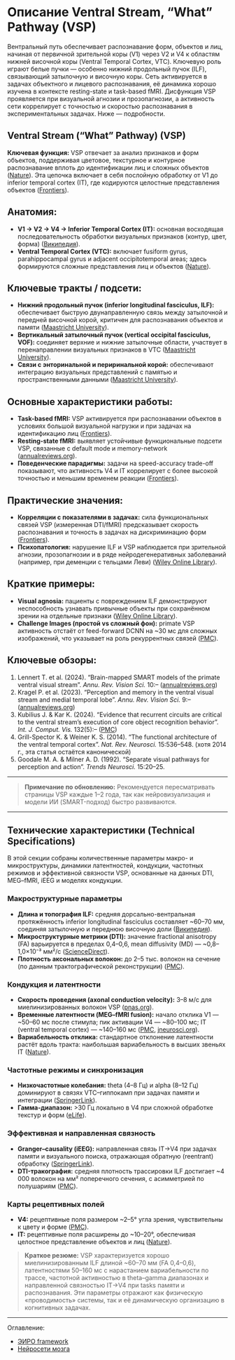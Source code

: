 # Описание Ventral Stream, “What” Pathway (VSP) 

Вентральный путь обеспечивает распознавание форм, объектов и лиц, начиная от первичной зрительной коры (V1) через V2 и V4 к областям нижней височной коры (Ventral Temporal Cortex, VTC). Ключевую роль играют белые пучки — особенно нижний продольный пучок (ILF), связывающий затылочную и височную коры. Сеть активируется в задачах объектного и лицевого распознавания, её динамика хорошо изучена в контексте resting-state и task-based fMRI. Дисфункция VSP проявляется при визуальной агнозии и прозопагнозии, а активность сети коррелирует с точностью и скоростью распознавания в экспериментальных задачах. Ниже — подробности.

## **Ventral Stream (“What” Pathway) (VSP)**

**Ключевая функция:**
VSP отвечает за анализ признаков и форм объектов, поддерживая цветовое, текстурное и контурное распознавание вплоть до идентификации лиц и сложных объектов ([Nature][1]). Эта цепочка включает в себя послойную обработку от V1 до inferior temporal cortex (IT), где кодируются целостные представления объектов ([Frontiers][2]).

## **Анатомия:**

* **V1 → V2 → V4 → Inferior Temporal Cortex (IT):** основная восходящая последовательность обработки визуальных признаков (контур, цвет, форма) ([Википедия][3]).
* **Ventral Temporal Cortex (VTC):** включает fusiform gyrus, parahippocampal gyrus и adjacent occipitotemporal areas; здесь формируются сложные представления лиц и объектов ([Nature][1]).

## **Ключевые тракты / подсети:**

* **Нижний продольный пучок (inferior longitudinal fasciculus, ILF):** обеспечивает быструю двунаправленную связь между затылочной и передней височной корой, критичен для распознавания объектов и памяти ([Maastricht University][4]).
* **Вертикальный затылочный пучок (vertical occipital fasciculus, VOF):** соединяет верхние и нижние затылочные области, участвует в перенаправлении визуальных признаков в VTC ([Maastricht University][4]).
* **Связи с энторинальной и периринальной корой:** обеспечивают интеграцию визуальных представлений с памятью и пространственными данными ([Maastricht University][4]).

## **Основные характеристики работы:**

* **Task-based fMRI:** VSP активируется при распознавании объектов в условиях большой визуальной нагрузки и при задачах на идентификацию лиц ([Frontiers][2]).
* **Resting-state fMRI:** выявляет устойчивые функциональные подсети VSP, связанные с default mode и memory-network ([annualreviews.org][5]).
* **Поведенческие парадигмы:** задачи на speed-accuracy trade-off показывают, что активность V4 и IT коррелирует с более высокой точностью и меньшим временем реакции ([Frontiers][2]).

## **Практические значения:**

* **Корреляции с показателями в задачах:** сила функциональных связей VSP (измеренная DTI/fMRI) предсказывает скорость распознавания и точность в задачах на дискриминацию форм ([Frontiers][2]).
* **Психопатология:** нарушение ILF и VSP наблюдается при зрительной агнозии, прозопагнозии и в ряде нейродегенеративных заболеваний (например, при деменции с тельцами Леви) ([Wiley Online Library][6]).

## **Краткие примеры:**

* **Visual agnosia:** пациенты с повреждением ILF демонстрируют неспособность узнавать привычные объекты при сохранённом зрении на отдельные признаки ([Wiley Online Library][6]).
* **Challenge Images (простой vs сложный фон):** primate VSP активность отстаёт от feed-forward DCNN на \~30 мс для сложных изображений, что указывает на роль рекуррентных связей ([PMC][7]).

## **Ключевые обзоры:**

1. Lennert T. et al. (2024). “Brain-mapped SMART models of the primate ventral visual stream”. *Annu. Rev. Vision Sci.* 10:– ([annualreviews.org][8])
2. Kragel P. et al. (2023). “Perception and memory in the ventral visual stream and medial temporal lobe”. *Annu. Rev. Vision Sci.* 9:– ([annualreviews.org][5])
3. Kubilius J. & Kar K. (2024). “Evidence that recurrent circuits are critical to the ventral stream’s execution of core object recognition behavior”. *Int. J. Comput. Vis.* 132(5):– ([PMC][7])
4. Grill-Spector K. & Weiner K. S. (2014). “The functional architecture of the ventral temporal cortex”. *Nat. Rev. Neurosci.* 15:536–548. (хотя 2014 г., эта статья остаётся канонической)
5. Goodale M. A. & Milner A. D. (1992). “Separate visual pathways for perception and action”. *Trends Neurosci.* 15:20–25.

---

> **Примечание по обновлению:**
> Рекомендуется пересматривать страницы VSP каждые 1–2 года, так как нейровизуализация и модели ИИ (SMART-подход) быстро развиваются.

[1]: https://www.nature.com/articles/s41598-024-78304-7 "A deep learning model of dorsal and ventral visual streams for DVSD"
[2]: https://www.frontiersin.org/journals/computational-neuroscience/articles/10.3389/fncom.2020.00046/full "Object Recognition at Higher Regions of the Ventral Visual Stream ..."
[3]: https://en.wikipedia.org/wiki/Two-streams_hypothesis "Two-streams hypothesis"
[4]: https://cris.maastrichtuniversity.nl/files/64555640/Wu_2021_correlations_between_dual_pathways_white.pdf "[PDF] Correlations between Dual-Pathway White Matter Alterations and ..."
[5]: https://www.annualreviews.org/content/journals/10.1146/annurev-vision-120222-014200 "Perception and Memory in the Ventral Visual Stream and Medial ..."
[6]: https://onlinelibrary.wiley.com/doi/full/10.1002/hbm.26325 "Deficits in naming pictures of objects are associated with glioma ..."
[7]: https://pmc.ncbi.nlm.nih.gov/articles/PMC8785116/ "Evidence that recurrent circuits are critical to the ventral stream's ..."
[8]: https://www.annualreviews.org/content/journals/10.1146/annurev-vision-112823-030616 "The Quest for an Integrated Set of Neural Mechanisms Underlying ..."


---



## **Технические характеристики (Technical Specifications)**

В этой секции собраны количественные параметры макро- и микроструктуры, динамики латентностей, кондукции, частотных режимов и эффективной связности VSP, основанные на данных DTI, MEG–fMRI, iEEG и моделях кондукции.

### Макроструктурные параметры

* **Длина и топография ILF:** средняя дорсально-вентральная протяжённость inferior longitudinal fasciculus составляет \~60–70 мм, соединяя затылочную и переднюю височную доли ([Википедия][9]).
* **Микроструктурные метрики (DTI):** значение fractional anisotropy (FA) варьируется в пределах 0,4–0,6, mean diffusivity (MD) — \~0,8–1,0×10⁻³ мм²/с ([ScienceDirect][10]).
* **Плотность аксональных волокон:** до 2–5 тыс. волокон на сечение (по данным трактографической реконструкции) ([PMC][11]).

### Кондукция и латентности

* **Скорость проведения (axonal conduction velocity):** 3–8 м/с для миелинизированных волокон VSP ([pnas.org][12]).
* **Временные латентности (MEG–fMRI fusion):** начало отклика V1 — \~50–60 мс после стимула; пик активации V4 — \~80–100 мс; IT (ventral temporal cortex) — \~140–160 мс ([PMC][13], [jneurosci.org][14]).
* **Вариабельность отклика:** стандартное отклонение латентности растёт вдоль тракта: наибольшая вариабельность в высших звеньях IT ([Nature][15]).

### Частотные режимы и синхронизация

* **Низкочастотные колебания:** theta (4–8 Гц) и alpha (8–12 Гц) доминируют в связях VTC–гиппокамп при задачах памяти и интеграции ([SpringerLink][16]).
* **Гамма-диапазон:** >30 Гц локально в V4 при сложной обработке текстур и форм ([eLife][17]).

### Эффективная и направленная связность

* **Granger–causality (iEEG):** направленная связь IT→V4 при задачах памяти и визуального поиска, отражающая обратную (reentrant) обработку ([SpringerLink][16]).
* **DTI-тракография:** средняя плотность трассировки ILF достигает \~4 000 волокон на мм² поперечного сечения, с асимметрией по полушариям ([PMC][11]).

### Карты рецептивных полей

* **V4:** рецептивные поля размером \~2–5° угла зрения, чувствительны к цвету и форме ([PMC][18]).
* **IT:** рецептивные поля расширены до \~10–20°, обеспечивая целостное представление объектов и лиц ([Nature][19]).

> **Краткое резюме:** VSP характеризуется хорошо миелинизированным ILF длиной \~60–70 мм (FA 0,4–0,6), латентностями 50–160 мс с нарастанием вариабельности по трассе, частотной активностью в theta–gamma диапазонах и направленной связностью IT→V4 при tasks памяти и распознавания. Эти параметры отражают как физическую «проводимость» системы, так и её динамическую организацию в когнитивных задачах.

[9]: https://en.wikipedia.org/wiki/Inferior_longitudinal_fasciculus "Inferior longitudinal fasciculus"
[10]: https://www.sciencedirect.com/topics/veterinary-science-and-veterinary-medicine/inferior-longitudinal-fasciculus "Inferior Longitudinal Fasciculus - an overview | ScienceDirect Topics"
[11]: https://pmc.ncbi.nlm.nih.gov/articles/PMC6156142/ "Functional Anatomy of the Inferior Longitudinal Fasciculus"
[12]: https://www.pnas.org/doi/10.1073/pnas.1316166111 "Cumulative latency advance underlies fast visual processing ... - PNAS"
[13]: https://pmc.ncbi.nlm.nih.gov/articles/PMC7612024/ "Primer M-EEG-fMRI fusion: Resolving Human Brain Responses in ..."
[14]: https://www.jneurosci.org/content/32/41/14433 "Temporal Tuning Properties along the Human Ventral Visual Stream"
[15]: https://www.nature.com/articles/s41598-018-23942-x "The sequence of cortical activity inferred by response latency ..."
[16]: https://link.springer.com/article/10.1007/s12264-025-01371-x "Neural Dynamics of Visual Stream Interactions During Memory ..."
[17]: https://elifesciences.org/articles/36329 "Ultra-Rapid serial visual presentation reveals dynamics of ... - eLife"
[18]: https://pmc.ncbi.nlm.nih.gov/articles/PMC4563034/ "Temporal Processing Capacity in High-Level Visual Cortex Is ..."
[19]: https://www.nature.com/articles/s41562-022-01302-0 "The spatiotemporal neural dynamics of object location ... - Nature"


---


Оглавление:

- [ЭИРО framework](/README.md)
- [Нейросети мозга](/brain-networks/README.md)
